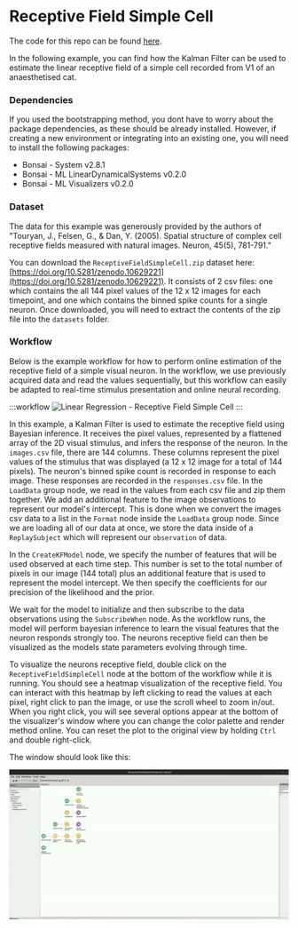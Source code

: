 # Receptive Field Simple Cell

The code for this repo can be found [here](https://github.com/bonsai-rx/machinelearning-examples/tree/main/examples/LinearDynamicalSystems/LinearRegression/ReceptiveFieldSimpleCell).

In the following example, you can find how the Kalman Filter can be used to estimate the linear receptive field of a simple cell recorded from V1 of an anaesthetised cat.

### Dependencies

If you used the bootstrapping method, you dont have to worry about the package dependencies, as these should be already installed. However, if creating a new environment or integrating into an existing one, you will need to install the following packages:

* Bonsai - System v2.8.1
* Bonsai - ML LinearDynamicalSystems v0.2.0
* Bonsai - ML Visualizers v0.2.0

### Dataset

The data for this example was generously provided by the authors of "Touryan, J., Felsen, G., & Dan, Y. (2005). Spatial structure of complex cell receptive fields measured with natural images. Neuron, 45(5), 781-791."

You can download the `ReceptiveFieldSimpleCell.zip` dataset here: [https://doi.org/10.5281/zenodo.10629221](https://doi.org/10.5281/zenodo.10629221). It consists of 2 csv files: one which contains the all 144 pixel values of the 12 x 12 images for each timepoint, and one which contains the binned spike counts for a single neuron. Once downloaded, you will need to extract the contents of the zip file into the `datasets` folder.

### Workflow

Below is the example workflow for how to perform online estimation of the receptive field of a simple visual neuron. In the workflow, we use previously acquired data and read the values sequentially, but this workflow can easily be adapted to real-time stimulus presentation and online neural recording.

:::workflow
![Linear Regression - Receptive Field Simple Cell](ReceptiveFieldSimpleCell.bonsai)
:::

In this example, a Kalman Filter is used to estimate the receptive field using Bayesian inference. It receives the pixel values, represented by a flattened array of the 2D visual stimulus, and infers the response of the neuron. In the `images.csv` file, there are 144 columns. These columns represent the pixel values of the stimulus that was displayed (a 12 x 12 image for a total of 144 pixels). The neuron's binned spike count is recorded in response to each image. These responses are recorded in the `responses.csv` file. In the `LoadData` group node, we read in the values from each csv file and zip them together. We add an additional feature to the image observations to represent our model's intercept. This is done when we convert the images csv data to a list in the `Format` node inside the `LoadData` group node. Since we are loading all of our data at once, we store the data inside of a `ReplaySubject` which will represent our `observation` of data.

In the `CreateKFModel` node, we specify the number of features that will be used observed at each time step. This number is set to the total number of pixels in our image (144 total) plus an additional feature that is used to represent the model intercept. We then specify the coefficients for our precision of the likelihood and the prior.

We wait for the model to initialize and then subscribe to the data observations using the `SubscribeWhen` node. As the workflow runs, the model will perform bayesian inference to learn the visual features that the neuron responds strongly too. The neurons receptive field can then be visualized as the models state parameters evolving through time.

To visualize the neurons receptive field, double click on the `ReceptiveFieldSimpleCell` node at the bottom of the workflow while it is running. You should see a heatmap visualization of the receptive field. You can interact with this heatmap by left clicking to read the values at each pixel, right click to pan the image, or use the scroll wheel to zoom in/out. When you right click, you will see several options appear at the bottom of the visualizer's window where you can change the color palette and render method online. You can reset the plot to the original view by holding `Ctrl` and double right-click.

The window should look like this:

![Receptive Field Simple Cell](ReceptiveFieldSimpleCell.gif)
